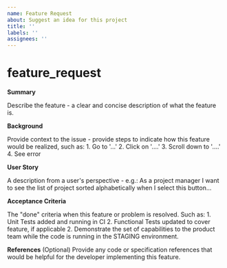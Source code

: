 ```yaml
---
name: Feature Request
about: Suggest an idea for this project
title: ''
labels: ''
assignees: ''
---
```


# feature\_request

**Summary**

Describe the feature - a clear and concise description of what the feature is.

**Background**

Provide context to the issue - provide steps to indicate how this feature would be realized, such as: 1. Go to '...' 2. Click on '....' 3. Scroll down to '....' 4. See error

**User Story**

A description from a user's perspective - e.g.: As a project manager I want to see the list of project sorted alphabetically when I select this button...

**Acceptance Criteria**

The "done" criteria when this feature or problem is resolved. Such as: 1. Unit Tests added and running in CI 2. Functional Tests updated to cover feature, if applicable 2. Demonstrate the set of capabilities to the product team while the code is running in the STAGING environment.

**References** \(Optional\) Provide any code or specification references that would be helpful for the developer implementing this feature.

